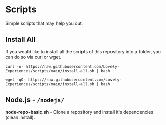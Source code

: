 # Scripts
Simple scripts that may help you out.

## Install All
If you would like to install all the scripts of this repository into a folder, you can do so via curl or wget.
```
curl -o- https://raw.githubusercontent.com/Lovely-Experiences/scripts/main/install-all.sh | bash
```
```
wget -qO- https://raw.githubusercontent.com/Lovely-Experiences/scripts/main/install-all.sh | bash
```

## Node.js - `/nodejs/`
**node-repo-basic.sh** - Clone a repository and install it's dependencies (clean install).